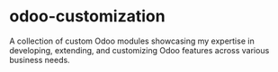 # odoo-customization
A collection of custom Odoo modules showcasing my expertise in developing, extending, and customizing Odoo features across various business needs.

